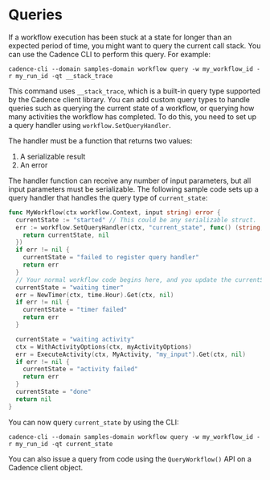 # Queries

If a workflow execution has been stuck at a state for longer than an expected period of time, you
might want to query the current call stack. You can use the Cadence CLI to perform this query. For
example:

`cadence-cli --domain samples-domain workflow query -w my_workflow_id -r my_run_id -qt __stack_trace`

This command uses `__stack_trace`, which is a built-in query type supported by the Cadence client
library. You can add custom query types to handle queries such as querying the current state of a
workflow, or querying how many activities the workflow has completed. To do this, you need to set
up a query handler using `workflow.SetQueryHandler`.

The handler must be a function that returns two values:
1. A serializable result
2. An error

The handler function can receive any number of input parameters, but all input parameters must be
serializable. The following sample code sets up a query handler that handles the query type of
`current_state`:
```go
func MyWorkflow(ctx workflow.Context, input string) error {
  currentState := "started" // This could be any serializable struct.
  err := workflow.SetQueryHandler(ctx, "current_state", func() (string, error) {
    return currentState, nil
  })
  if err != nil {
    currentState = "failed to register query handler"
    return err
  }
  // Your normal workflow code begins here, and you update the currentState as the code makes progress.
  currentState = "waiting timer"
  err = NewTimer(ctx, time.Hour).Get(ctx, nil)
  if err != nil {
    currentState = "timer failed"
    return err
  }

  currentState = "waiting activity"
  ctx = WithActivityOptions(ctx, myActivityOptions)
  err = ExecuteActivity(ctx, MyActivity, "my_input").Get(ctx, nil)
  if err != nil {
    currentState = "activity failed"
    return err
  }
  currentState = "done"
  return nil
}
```
You can now query `current_state` by using the CLI:

`cadence-cli --domain samples-domain workflow query -w my_workflow_id -r my_run_id -qt current_state`

You can also issue a query from code using the `QueryWorkflow()` API on a Cadence client object.
